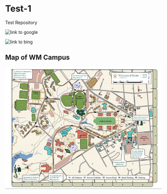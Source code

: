 # Test-1

Test Repository

![link to google](https://google.com)

![link to bing](https://bing.com)

## Map of WM Campus

![](campus_map_wm.PNG)
